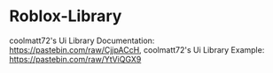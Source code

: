 # Roblox-Library
coolmatt72's Ui Library Documentation: https://pastebin.com/raw/CjjpACcH,
coolmatt72's Ui Library Example: https://pastebin.com/raw/YtViQGX9
